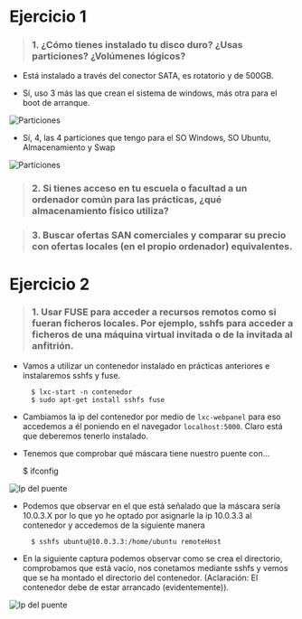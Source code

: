 # Ejercicio 1

> ### 1\. ¿Cómo tienes instalado tu disco duro? ¿Usas particiones?  ¿Volúmenes lógicos?

* Está instalado a través del conector SATA, es rotatorio y de 500GB.

* Sí, uso 3 más las que crean el sistema de windows, más otra para el boot de arranque.

![Particiones](https://raw.github.com/oskyar/InfraestructuraVirtual/master/Tema4/img/Ejercicio1.1.png)

* Sí, 4, las 4 particiones que tengo para el SO Windows, SO Ubuntu, Almacenamiento y Swap

![Particiones](https://raw.github.com/oskyar/InfraestructuraVirtual/master/Tema4/img/Ejercicio1.3.png)

> ### 2\. Si tienes acceso en tu escuela o facultad a un ordenador común para las prácticas, ¿qué almacenamiento físico utiliza?

> ### 3\. Buscar ofertas SAN comerciales y comparar su precio con ofertas locales (en el propio ordenador) equivalentes.


# Ejercicio 2

> ### 1\. Usar FUSE para acceder a recursos remotos como si fueran ficheros locales. Por ejemplo, sshfs para acceder a ficheros de una máquina virtual invitada o de la invitada al anfitrión.

* Vamos a utilizar un contenedor instalado en prácticas anteriores e instalaremos sshfs y fuse.

		$ lxc-start -n contenedor
		$ sudo apt-get install sshfs fuse

* Cambiamos la ip del contenedor por medio de `lxc-webpanel` para eso accedemos a él poniendo en el navegador `localhost:5000`. Claro está que deberemos tenerlo instalado.

* Tenemos que comprobar qué máscara tiene nuestro puente con...

	$ ifconfig

![Ip del puente](https://raw.github.com/oskyar/InfraestructuraVirtual/master/Tema4/img/Ejercicio2-ifconfig.png)

* Podemos que observar en el que está señalado que la máscara sería 10.0.3.X por lo que yo he optado por asignarle la ip 10.0.3.3 al contenedor y accedemos de la siguiente manera

		$ sshfs ubuntu@10.0.3.3:/home/ubuntu remoteHost

* En la siguiente captura podemos observar como se crea el directorio, comprobamos que está vacío, nos conetamos mediante sshfs y vemos que se ha montado el directorio del contenedor. (Aclaración: El contenedor debe de estar arrancado (evidentemente)).

![Ip del puente](https://raw.github.com/oskyar/InfraestructuraVirtual/master/Tema4/img/Ejercicio2-sshfs.png)
